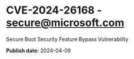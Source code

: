 # CVE-2024-26168 - secure@microsoft.com

Secure Boot Security Feature Bypass Vulnerability

**Publish date:** 2024-04-09
